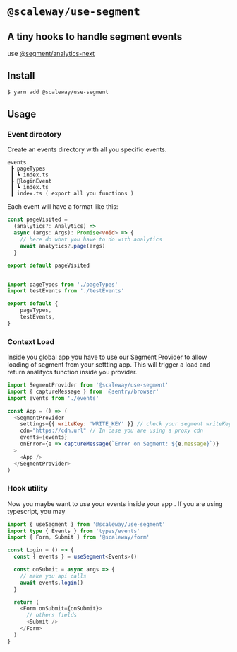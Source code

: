 # `@scaleway/use-segment`

## A tiny hooks to handle segment events

use [@segment/analytics-next](https://github.com/segmentio/analytics-next)

## Install

```bash
$ yarn add @scaleway/use-segment
```

## Usage

### Event directory

Create an events directory with all you specific events.

```
events
 ┣ pageTypes
 ┃ ┗ index.ts
 ┣ 📂loginEvent
 ┃ ┗ index.ts
 ┃ index.ts ( export all you functions )

```

Each event will have a format like this:

```typescript
const pageVisited =
  (analytics?: Analytics) =>
  async (args: Args): Promise<void> => {
    // here do what you have to do with analytics
    await analytics?.page(args)
  }

export default pageVisited
```



```typescript

import pageTypes from './pageTypes'
import testEvents from './testEvents'

export default {
    pageTypes,
    testEvents,
}

```


### Context Load

Inside you global app you have to use our Segment Provider to allow loading of segment from your settting app.
This will trigger a load and return analitycs function inside you provider.

```javascript
import SegmentProvider from '@scaleway/use-segment'
import { captureMessage } from '@sentry/browser'
import events from './events'

const App = () => (
  <SegmentProvider
    settings={{ writeKey: 'WRITE_KEY' }} // check your segment writeKey
    cdn="https://cdn.url" // In case you are using a proxy cdn
    events={events}
    onError={e => captureMessage(`Error on Segment: ${e.message}`)}
  >
    <App />
  </SegmentProvider>
)
```

### Hook utility

Now you maybe want to use your events inside your app .
If you are using typescript, you may

```typescript
import { useSegment } from '@scaleway/use-segment'
import type { Events } from 'types/events'
import { Form, Submit } from '@scaleway/form'

const Login = () => {
  const { events } = useSegment<Events>()

  const onSubmit = async args => {
    // make you api calls
    await events.login()
  }

  return (
    <Form onSubmit={onSubmit}>
      // others fields
      <Submit />
    </Form>
  )
}
```
